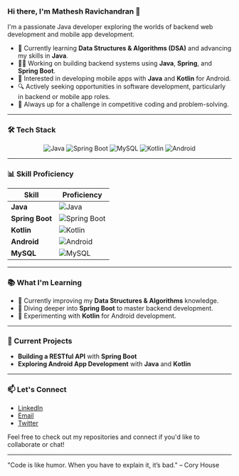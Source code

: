 ### Hi there, I'm Mathesh Ravichandran 👋
I'm a passionate Java developer exploring the worlds of backend web development and mobile app development.

- 🌱 Currently learning **Data Structures & Algorithms (DSA)** and advancing my skills in **Java**.
- 👨‍💻 Working on building backend systems using **Java**, **Spring**, and **Spring Boot**.
- 📱 Interested in developing mobile apps with **Java** and **Kotlin** for Android.
- 🔍 Actively seeking opportunities in software development, particularly in backend or mobile app roles.
- 🎯 Always up for a challenge in competitive coding and problem-solving.

---

### 🛠 Tech Stack

<p align="center">
  <!-- Java -->
  <img src="https://img.shields.io/badge/Java-ED8B00?style=for-the-badge&logo=java&logoColor=white" alt="Java">
  <!-- Spring Boot -->
  <img src="https://img.shields.io/badge/Spring_Boot-6DB33F?style=for-the-badge&logo=spring-boot&logoColor=white" alt="Spring Boot">
  <!-- MySQL -->
  <img src="https://img.shields.io/badge/MySQL-4479A1?style=for-the-badge&logo=mysql&logoColor=white" alt="MySQL">
  <!-- Kotlin -->
  <img src="https://img.shields.io/badge/Kotlin-0095D5?style=for-the-badge&logo=kotlin&logoColor=white" alt="Kotlin">
  <!-- Android -->
  <img src="https://img.shields.io/badge/Android-3DDC84?style=for-the-badge&logo=android&logoColor=white" alt="Android">
</p>

---

### 📊 Skill Proficiency

| Skill             | Proficiency       |
|-------------------|-------------------|
| **Java**          | ![Java](https://img.shields.io/badge/Expert-90%25-brightgreen) |
| **Spring Boot**   | ![Spring Boot](https://img.shields.io/badge/Proficient-80%25-yellowgreen) |
| **Kotlin**        | ![Kotlin](https://img.shields.io/badge/Intermediate-60%25-yellow) |
| **Android**       | ![Android](https://img.shields.io/badge/Intermediate-70%25-lightgreen) |
| **MySQL**         | ![MySQL](https://img.shields.io/badge/Advanced-75%25-green) |

---

### 📚 What I'm Learning

- 🚀 Currently improving my **Data Structures & Algorithms** knowledge.
- 🔧 Diving deeper into **Spring Boot** to master backend development.
- 📱 Experimenting with **Kotlin** for Android development.

---

### 🚀 Current Projects
- **Building a RESTful API** with **Spring Boot**
- **Exploring Android App Development** with **Java** and **Kotlin**

---

### 📫 Let's Connect
- [LinkedIn](https://www.linkedin.com/in/yourprofile/)
- [Email](mailto:youremail@example.com)
- [Twitter](https://twitter.com/yourhandle)

Feel free to check out my repositories and connect if you'd like to collaborate or chat!

---

"Code is like humor. When you have to explain it, it’s bad." – Cory House
